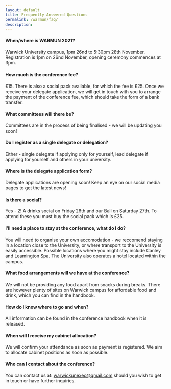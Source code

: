```yaml
---
layout: default
title: Frequently Answered Questions
permalink: /warmun/faq/
description:
---
```


#### When/where is WARMUN 2021?
Warwick University campus, 1pm 26nd to 5:30pm 28th November. Registration is 1pm on 26nd November, opening ceremony commences at 3pm.

#### How much is the conference fee?
£15. There is also a social pack available, for which the fee is £25.
Once we receive your delegate application, we will get in touch with you to arrange the payment of the conference fee, which should take the form of a bank transfer.

#### What committees will there be?
Committees are in the process of being finalised - we will be updating you soon!

#### Do I register as a single delegate or delegation?
Either - single delegate if applying only for yourself, lead delegate if applying for yourself and others in your university. 

#### Where is the delegate application form?
Delegate applications are opening soon! Keep an eye on our social media pages to get the latest news!

#### Is there a social?
Yes - 2! A drinks social on Friday 26th and our Ball on Saturday 27th. To attend these you must buy the social pack which is £25.

#### I’ll need a place to stay at the conference, what do I do?
You will need to organise your own accomodation - we reccomend staying in a location close to the University, or where transport to the University is easily accessible. Possible locations where you might stay include Canley and Leamington Spa. The University also operates a hotel located within the campus.

#### What food arrangements will we have at the conference?
We will not be providing any food apart from snacks during breaks. There are however plenty of sites on Warwick campus for affordable food and drink, which you can find in the handbook.

#### How do I know where to go and when?
All information can be found in the conference handbook when it is released.

#### When will I receive my cabinet allocation?
We will confirm your attendance as soon as payment is registered. We aim to allocate cabinet positions as soon as possible.

#### Who can I contact about the conference?
You can contact us at: warwickunexec@gmail.com should you wish to get in touch or have further inquiries.
